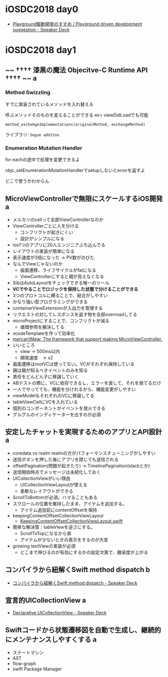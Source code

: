 # iOSDC2018 day0
- [Playground駆動開発のすすめ / Playground driven development suggestion - Speaker Deck](https://speakerdeck.com/rockname/playground-driven-development-suggestion)


# iOSDC2018 day1

## ~~ †††† 漆黒の魔法 Objecitve-C Runtime API †††† ~~ a

### Method Swizzling
すでに実装されているメソッドを入れ替える

呼ぶメソッドそのものを変えることができる
 ex> viewDidLoadでも可能

 ```
method_exchahgeImplementations(originalMethod, exchangeMethod)
 ```

ライブラリ: `Segue additon`

### Enumeration Mutation Handler

for eachの途中で処理を変更できるよ

objc_setEnumerationMutationHandlerでsetupしないとerrorを返すよ

どこで使うかわからん

## MicroViewControllerで無限にスケールするiOS開発 a

- メルカリのcellって全部ViewControllerなのか
- ViewControllerごとに人を分ける
    - コンフリクトが起きにくい
    - 設計がシンプルになる
- ios1つのアプリに20人エンジニアぶち込んでる
- レイアウトの実装が簡単になる
- 表示速度が3倍になった -> PV数がのびた
- なんでViewじゃないのか
    - 画面遷移、ライフサイクルがfatになる
    - ViewControllerにすると親が見えなくなる
- XibはAutoLayoutをチェックできる唯一のツール
- __VCでやることでロジックを保持した状態で分けることができる__
- 3つのプロトコルに縛ることで、結合がしやすい
- かなり強い型プログラミングができる
- containerViewExtensionが入出力を管理する
- リクエストの対してレスポンスを返す物を全部overroadしてる
- microProjectにすることで、コンフリクトが減る
    - 循環参照を解決してる
- xcodeTemplateを作って効率化
- [mercari/Mew: The framework that support making MicroViewController.](https://github.com/mercari/Mew)
- いいところ
    - view -> 500ms以内
    - 開発速度　-> x2
- 画面遷移はrootVCは使ってない。VCがそれぞれ保持している
- 親は親が知るべきイベントのみを知る
- 責任をどんどん子に移譲していく
- ABテストの際に、VCに依存できるし、エラーを直して、それを捨てるだけ
- 一人でやってても、機能を分けれるから、機能変更がしやすい
- viewModelもそれぞれのVCに移譲してる
- tableViewCellにVCを入れている
- 個別のコンポーネントがイベントを発火できる
- グルグルのインディケーターを出すのが必須

## 安定したチャットを実現するためのアプリとAPI設計 a

- coredata vs realm realmの方がパフォーマンスチューニングがしやすい
- 送信ボタンを押した後にアプリを閉じても送信される
- offsetPagination(問題が起きたり) -> TimelinePagination(slackとか)
- 送信開始時点でメッセージは永続化しておく
- UICollectionViewがいい理由
    - UICollectionViewLayoutが使える
    - 柔軟なレイアウトができる
- ScrollToBottomが必須。ハマることもある
- スクロールの位置を維持したまま、アイテムを追加する。
    - アイテム追加前にcontentOffsetを保持
- keepingContentOffsetCollectionViewLayout
    - [KeepingContentOffsetCollectionViewLayout.swift](https://gist.github.com/muukii/29249c295a0f2c4fecde61d99abc94f5)
- 簡単な解決策：tableViewを逆さにする。
    - ScrollToTopになるから楽
    - アイテムが少ないときの表示をするのが大変
- growing textViewの実装が必須
    - どこまで伸びるのが有効にするかの設定次第で、難易度が上がる

## コンパイラから紐解くSwift method dispatch b

- [コンパイラから紐解くSwift method dispatch - Speaker Deck](https://speakerdeck.com/kateinoigakukun/konpairakaraniu-jie-kuswift-method-dispatch-1)

## 宣言的UICollectionView a

- [Declarative UICollectionView - Speaker Deck](https://speakerdeck.com/ishkawa/declarative-uicollectionview)


## Swiftコードから状態遷移図を自動で生成し、継続的にメンテナンスしやすくする a
- ステートマシン
- AST
- flow-graph
- swift Package Manager
